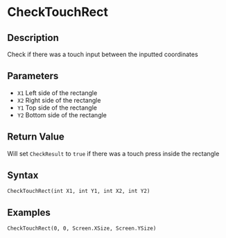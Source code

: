 # CheckTouchRect

## Description
Check if there was a touch input between the inputted coordinates

## Parameters
- `X1`
Left side of the rectangle
- `X2`
Right side of the rectangle
- `Y1`
Top side of the rectangle
- `Y2`
Bottom side of the rectangle

## Return Value
Will set `CheckResult` to `true` if there was a touch press inside the rectangle

## Syntax
```
CheckTouchRect(int X1, int Y1, int X2, int Y2)
```

## Examples
```
CheckTouchRect(0, 0, Screen.XSize, Screen.YSize)
```
